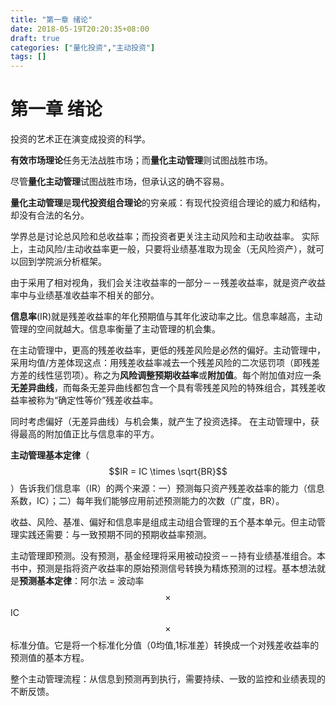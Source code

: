 ```yaml
---
title: "第一章 绪论"
date: 2018-05-19T20:20:35+08:00
draft: true
categories: ["量化投资","主动投资"]
tags: []
---
```


# 第一章 绪论

投资的艺术正在演变成投资的科学。

**有效市场理论**任务无法战胜市场；而**量化主动管理**则试图战胜市场。

尽管**量化主动管理**试图战胜市场，但承认这的确不容易。

**量化主动管理**是**现代投资组合理论**的穷亲戚：有现代投资组合理论的威力和结构，却没有合法的名分。

学界总是讨论总风险和总收益率；而投资者更关注主动风险和主动收益率。 实际上，主动风险/主动收益率更一般，只要将业绩基准取为现金（无风险资产），就可以回到学院派分析框架。

由于采用了相对视角，我们会关注收益率的一部分－－残差收益率，就是资产收益率中与业绩基准收益率不相关的部分。

**信息率**\(IR\)就是残差收益率的年化预期值与其年化波动率之比。信息率越高，主动管理的空间就越大。信息率衡量了主动管理的机会集。

在主动管理中，更高的残差收益率，更低的残差风险是必然的偏好。主动管理中，采用均值/方差体现这点：用残差收益率减去一个残差风险的二次惩罚项（即残差方差的线性惩罚项）。称之为**风险调整预期收益率**或**附加值**。每个附加值对应一条**无差异曲线**，而每条无差异曲线都包含一个具有零残差风险的特殊组合，其残差收益率被称为“确定性等价”残差收益率。

同时考虑偏好（无差异曲线）与机会集，就产生了投资选择。 在主动管理中，获得最高的附加值正比与信息率的平方。

**主动管理基本定律**（$$IR = IC \times \sqrt{BR}$$）告诉我们信息率（IR）的两个来源：一）预测每只资产残差收益率的能力（信息系数，IC）；二）每年我们能够应用前述预测能力的次数（广度，BR）。

收益、风险、基准、偏好和信息率是组成主动组合管理的五个基本单元。但主动管理实践还需要：与一致预期不同的预期收益率预测。

主动管理即预测。没有预测，基金经理将采用被动投资－－持有业绩基准组合。本书中，预测是指将资产收益率的原始预测信号转换为精炼预测的过程。基本想法就是**预测基本定律**：阿尔法 = 波动率 $$\times$$ IC $$\times$$ 标准分值。它是将一个标准化分值（0均值,1标准差）转换成一个对残差收益率的预测值的基本方程。

整个主动管理流程：从信息到预测再到执行，需要持续、一致的监控和业绩表现的不断反馈。


